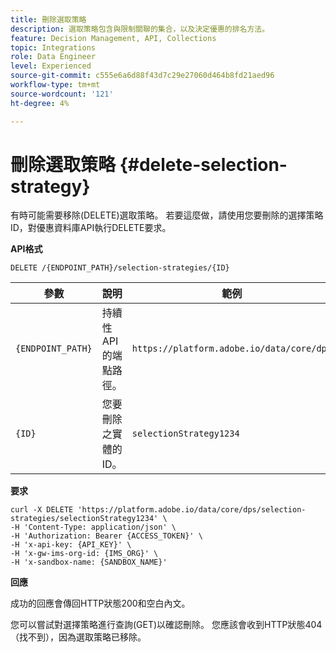 ```yaml
---
title: 刪除選取策略
description: 選取策略包含與限制關聯的集合，以及決定優惠的排名方法。
feature: Decision Management, API, Collections
topic: Integrations
role: Data Engineer
level: Experienced
source-git-commit: c555e6a6d88f43d7c29e27060d464b8fd21aed96
workflow-type: tm+mt
source-wordcount: '121'
ht-degree: 4%

---
```



# 刪除選取策略 {#delete-selection-strategy}

有時可能需要移除(DELETE)選取策略。 若要這麼做，請使用您要刪除的選擇策略ID，對優惠資料庫API執行DELETE要求。

**API格式**

```http
DELETE /{ENDPOINT_PATH}/selection-strategies/{ID}
```

| 參數 | 說明 | 範例 |
| --------- | ----------- | ------- |
| `{ENDPOINT_PATH}` | 持續性API的端點路徑。 | `https://platform.adobe.io/data/core/dps` |
| `{ID}` | 您要刪除之實體的ID。 | `selectionStrategy1234` |

**要求**

```shell
curl -X DELETE 'https://platform.adobe.io/data/core/dps/selection-strategies/selectionStrategy1234' \
-H 'Content-Type: application/json' \
-H 'Authorization: Bearer {ACCESS_TOKEN}' \
-H 'x-api-key: {API_KEY}' \
-H 'x-gw-ims-org-id: {IMS_ORG}' \
-H 'x-sandbox-name: {SANDBOX_NAME}'
```

**回應**

成功的回應會傳回HTTP狀態200和空白內文。

您可以嘗試對選擇策略進行查詢(GET)以確認刪除。 您應該會收到HTTP狀態404 （找不到），因為選取策略已移除。
